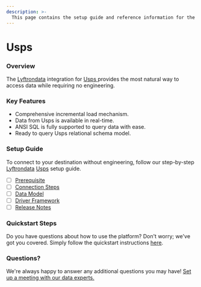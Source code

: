 ```yaml
---
description: >-
  This page contains the setup guide and reference information for the Usps source connector.
---
```


# Usps

### Overview

The [Lyftrondata](https://www.lyftrondata.com/) integration for [Usps](https://www.lyftrondata.com/integration/usps/)[ ](https://www.lyftrondata.com/integration/usps/)provides the most natural way to access data while requiring no engineering.

### Key Features

* Comprehensive incremental load mechanism.
* Data from Usps is available in real-time.&#x20;
* ANSI SQL is fully supported to query data with ease.
* Ready to query Usps relational schema model.

### Setup Guide

To connect to your destination without engineering, follow our step-by-step [Lyftrondata](https://www.lyftrondata.com/)  [Usps](https://www.lyftrondata.com/integration/usps/) setup guide.

* [ ] [Prerequisite](../../commerce-analytics/usps/prerequisite.md)
* [ ] [Connection Steps](../../commerce-analytics/usps/connection-steps.md)
* [ ] [Data Model](../../commerce-analytics/usps/data-model/)
* [ ] [Driver Framework](../../commerce-analytics/usps/driver-framework/)
* [ ] [Release Notes](../../commerce-analytics/usps/release-notes.md)

### Quickstart Steps

Do you have questions about how to use the platform? Don't worry; we've got you covered. Simply follow the quickstart instructions [here](../../../quickstart-steps.md).

### Questions? <a href="#questions" id="questions"></a>

We're always happy to answer any additional questions you may have! [Set up a meeting with our data experts.](https://www.lyftrondata.com/book-a-meeting/)

